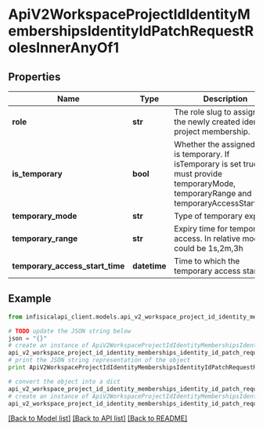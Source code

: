 # ApiV2WorkspaceProjectIdIdentityMembershipsIdentityIdPatchRequestRolesInnerAnyOf1


## Properties
Name | Type | Description | Notes
------------ | ------------- | ------------- | -------------
**role** | **str** | The role slug to assign to the newly created identity project membership. | 
**is_temporary** | **bool** | Whether the assigned role is temporary. If isTemporary is set true, must provide temporaryMode, temporaryRange and temporaryAccessStartTime. | 
**temporary_mode** | **str** | Type of temporary expiry. | 
**temporary_range** | **str** | Expiry time for temporary access. In relative mode it could be 1s,2m,3h | 
**temporary_access_start_time** | **datetime** | Time to which the temporary access starts | 

## Example

```python
from infisicalapi_client.models.api_v2_workspace_project_id_identity_memberships_identity_id_patch_request_roles_inner_any_of1 import ApiV2WorkspaceProjectIdIdentityMembershipsIdentityIdPatchRequestRolesInnerAnyOf1

# TODO update the JSON string below
json = "{}"
# create an instance of ApiV2WorkspaceProjectIdIdentityMembershipsIdentityIdPatchRequestRolesInnerAnyOf1 from a JSON string
api_v2_workspace_project_id_identity_memberships_identity_id_patch_request_roles_inner_any_of1_instance = ApiV2WorkspaceProjectIdIdentityMembershipsIdentityIdPatchRequestRolesInnerAnyOf1.from_json(json)
# print the JSON string representation of the object
print ApiV2WorkspaceProjectIdIdentityMembershipsIdentityIdPatchRequestRolesInnerAnyOf1.to_json()

# convert the object into a dict
api_v2_workspace_project_id_identity_memberships_identity_id_patch_request_roles_inner_any_of1_dict = api_v2_workspace_project_id_identity_memberships_identity_id_patch_request_roles_inner_any_of1_instance.to_dict()
# create an instance of ApiV2WorkspaceProjectIdIdentityMembershipsIdentityIdPatchRequestRolesInnerAnyOf1 from a dict
api_v2_workspace_project_id_identity_memberships_identity_id_patch_request_roles_inner_any_of1_from_dict = ApiV2WorkspaceProjectIdIdentityMembershipsIdentityIdPatchRequestRolesInnerAnyOf1.from_dict(api_v2_workspace_project_id_identity_memberships_identity_id_patch_request_roles_inner_any_of1_dict)
```
[[Back to Model list]](../README.md#documentation-for-models) [[Back to API list]](../README.md#documentation-for-api-endpoints) [[Back to README]](../README.md)


